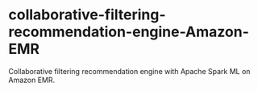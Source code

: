 # collaborative-filtering-recommendation-engine-Amazon-EMR

Collaborative filtering recommendation engine with Apache Spark ML on Amazon EMR.
